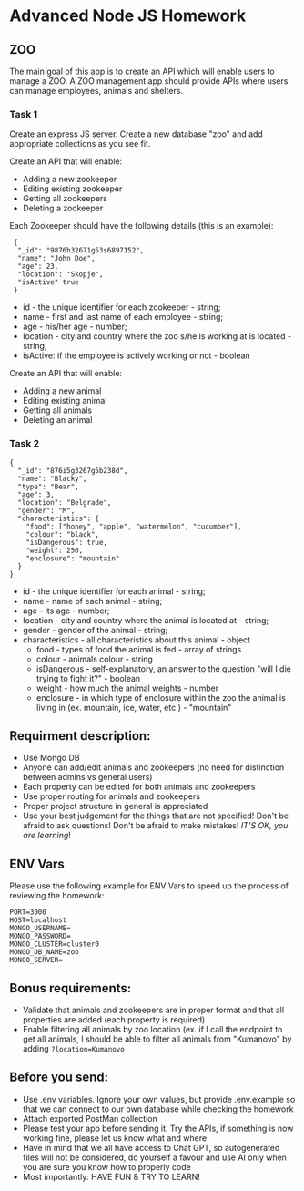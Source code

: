 # Advanced Node JS Homework

## ZOO

The main goal of this app is to create an API which will enable users to manage a ZOO. A ZOO management app should provide APIs where users can manage employees, animals and shelters.

### Task 1
Create an express JS server. Create a new database "zoo" and add appropriate collections as you see fit.

Create an API that will enable:
- Adding a new zookeeper
- Editing existing zookeeper
- Getting all zookeepers
- Deleting a zookeeper

Each Zookeeper should have the following details (this is an example):
```
 {
  "_id": "9876h32671g53s6897152",
  "name": "John Doe",
  "age": 23,
  "location": "Skopje",
  "isActive" true
 }
```

- id - the unique identifier for each zookeeper - string;
- name - first and last name of each employee - string;
- age - his/her age - number;
- location - city and country where the zoo s/he is working at is located  - string;
- isActive: if the employee is actively working or not - boolean

Create an API that will enable:
- Adding a new animal
- Editing existing animal
- Getting all animals
- Deleting an animal

### Task 2
```
{
  "_id": "876i5g3267g5b238d",
  "name": "Blacky",
  "type": "Bear",
  "age": 3,
  "location": "Belgrade",
  "gender": "M",
  "characteristics": {
    "food": ["honey", "apple", "watermelon", "cucumber"],
    "colour": "black",
    "isDangerous": true,
    "weight": 250,
    "enclosure": "mountain"
  }
}
```

- id - the unique identifier for each animal - string;
- name - name of each animal - string;
- age - its age - number;
- location - city and country where the animal is located at - string;
- gender - gender of the animal - string;
- characteristics - all characteristics about this animal - object
  - food - types of food the animal is fed - array of strings 
  - colour - animals colour - string
  - isDangerous - self-explanatory, an answer to the question "will I die trying to fight it?" - boolean
  - weight - how much the animal weights - number
  - enclosure - in which type of enclosure within the zoo the animal is living in (ex. mountain, ice, water, etc.) - "mountain"
  
## Requirment description:
- Use Mongo DB
- Anyone can add/edit animals and zookeepers (no need for distinction between admins vs general users)
- Each property can be edited for both animals and zookeepers
- Use proper routing for animals and zookeepers
- Proper project structure in general is appreciated
- Use your best judgement for the things that are not specified! Don't be afraid to ask questions! Don't be afraid to make mistakes! *IT'S OK, you are learning*!

## ENV Vars
Please use the following example for ENV Vars to speed up the process of reviewing the homework:
```
PORT=3000
HOST=localhost
MONGO_USERNAME=
MONGO_PASSWORD=
MONGO_CLUSTER=cluster0
MONGO_DB_NAME=zoo
MONGO_SERVER=
```

## Bonus requirements:
- Validate that animals and zookeepers are in proper format and that all properties are added (each property is required)
- Enable filtering all animals by zoo location (ex. if I call the endpoint to get all animals, I should be able to filter all animals from "Kumanovo" by adding `?location=Kumanovo`

## Before you send:
- Use .env variables. Ignore your own values, but provide .env.example so that we can connect to our own database while checking the homework
- Attach exported PostMan collection
- Please test your app before sending it. Try the APIs, if something is now working fine, please let us know what and where
- Have in mind that we all have access to Chat GPT, so autogenerated files will not be considered, do yourself a favour and use AI only when you are sure you know how to properly code
- Most importantly: HAVE FUN & TRY TO LEARN!
